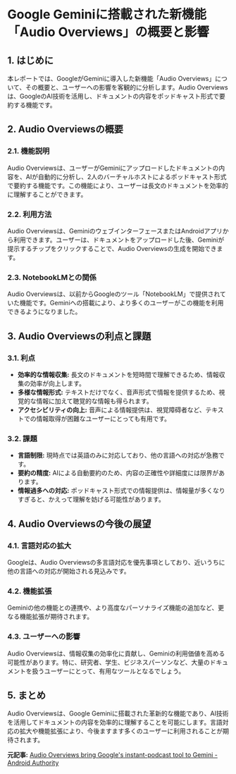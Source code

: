 # Google Geminiに搭載された新機能「Audio Overviews」の概要と影響

## 1. はじめに

本レポートでは、GoogleがGeminiに導入した新機能「Audio Overviews」について、その概要と、ユーザーへの影響を客観的に分析します。Audio Overviewsは、GoogleのAI技術を活用し、ドキュメントの内容をポッドキャスト形式で要約する機能です。

## 2. Audio Overviewsの概要

### 2.1. 機能説明

Audio Overviewsは、ユーザーがGeminiにアップロードしたドキュメントの内容を、AIが自動的に分析し、2人のバーチャルホストによるポッドキャスト形式で要約する機能です。この機能により、ユーザーは長文のドキュメントを効率的に理解することができます。

### 2.2. 利用方法

Audio Overviewsは、GeminiのウェブインターフェースまたはAndroidアプリから利用できます。ユーザーは、ドキュメントをアップロードした後、Geminiが提示するチップをクリックすることで、Audio Overviewsの生成を開始できます。

### 2.3. NotebookLMとの関係

Audio Overviewsは、以前からGoogleのツール「NotebookLM」で提供されていた機能です。Geminiへの搭載により、より多くのユーザーがこの機能を利用できるようになりました。

## 3. Audio Overviewsの利点と課題

### 3.1. 利点

* **効率的な情報収集:** 長文のドキュメントを短時間で理解できるため、情報収集の効率が向上します。
* **多様な情報形式:** テキストだけでなく、音声形式で情報を提供するため、視覚的な情報に加えて聴覚的な情報も得られます。
* **アクセシビリティの向上:** 音声による情報提供は、視覚障碍者など、テキストでの情報取得が困難なユーザーにとっても有用です。

### 3.2. 課題

* **言語制限:** 現時点では英語のみに対応しており、他の言語への対応が急務です。
* **要約の精度:** AIによる自動要約のため、内容の正確性や詳細度には限界があります。
* **情報過多への対応:** ポッドキャスト形式での情報提供は、情報量が多くなりすぎると、かえって理解を妨げる可能性があります。

## 4. Audio Overviewsの今後の展望

### 4.1. 言語対応の拡大

Googleは、Audio Overviewsの多言語対応を優先事項としており、近いうちに他の言語への対応が開始される見込みです。

### 4.2. 機能拡張

Geminiの他の機能との連携や、より高度なパーソナライズ機能の追加など、更なる機能拡張が期待されます。

### 4.3. ユーザーへの影響

Audio Overviewsは、情報収集の効率化に貢献し、Geminiの利用価値を高める可能性があります。特に、研究者、学生、ビジネスパーソンなど、大量のドキュメントを扱うユーザーにとって、有用なツールとなるでしょう。

## 5. まとめ

Audio Overviewsは、Google Geminiに搭載された革新的な機能であり、AI技術を活用してドキュメントの内容を効率的に理解することを可能にします。言語対応の拡大や機能拡張により、今後ますます多くのユーザーに利用されることが期待されます。



**元記事:** [Audio Overviews bring Google's instant-podcast tool to Gemini - Android Authority](https://www.androidauthority.com/gemini-audio-overviews-2-3535847/)